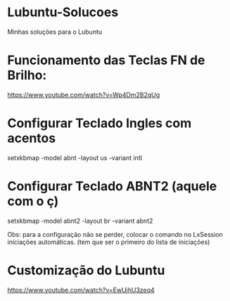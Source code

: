 # Lubuntu-Solucoes
Minhas soluções para o Lubuntu


# Funcionamento das Teclas FN de Brilho:
https://www.youtube.com/watch?v=Wp4Dm2B2qUg


# Configurar Teclado Ingles com acentos
setxkbmap -model abnt -layout us -variant intl

# Configurar Teclado ABNT2 (aquele com o ç) 
setxkbmap -model abnt2 -layout br -variant abnt2

Obs: para a configuração não se perder, colocar o comando no LxSession iniciações automáticas. (tem que ser o primeiro do lista de iniciações)

# Customização do Lubuntu
https://www.youtube.com/watch?v=EwUjhU3zeq4
